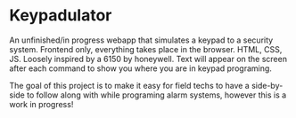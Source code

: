 # Keypadulator
An unfinished/in progress webapp that simulates a keypad to a security system. Frontend only, everything takes place in the browser. HTML, CSS, JS.
Loosely inspired by a 6150 by honeywell. Text will appear on the screen after each command to show you where you are in keypad programing.

The goal of this project is to make it easy for field techs to have a side-by-side to follow along with while programing alarm systems, however this is a work in progress!
